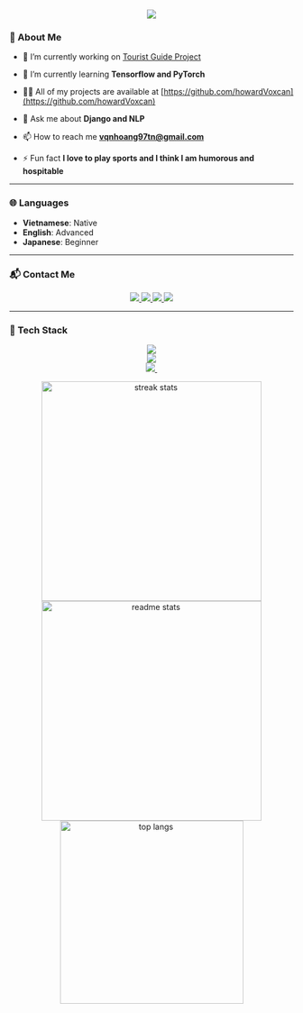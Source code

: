 <h1 align="center">
    <img src="https://readme-typing-svg.herokuapp.com/?font=Righteous&size=35&center=true&vCenter=true&width=500&height=70&duration=4000&lines=I'm+Vo+Quang+Nhat+Hoang!;A+Fullstack+Developer+from+Vietnam;">
</h1>

### 👤 About Me

- 🔭 I’m currently working on [Tourist Guide Project](https://github.com/howardVoxcan/Tourist_Guide)

- 🌱 I’m currently learning **Tensorflow and PyTorch**

- 👨‍💻 All of my projects are available at [https://github.com/howardVoxcan](https://github.com/howardVoxcan)

- 💬 Ask me about **Django and NLP**

- 📫 How to reach me **vqnhoang97tn@gmail.com**

- ⚡ Fun fact **I love to play sports and I think I am humorous and hospitable**

---

### 🌐 Languages

- **Vietnamese**: Native  
- **English**: Advanced  
- **Japanese**: Beginner  

---

### 📬 Contact Me
<div align="center"> 
  <a href="mailto:vqnhoang97tn@gmail.com" target="_blank">
    <img src="https://img.shields.io/badge/Gmail-333333?style=for-the-badge&logo=gmail&logoColor=red" />
  </a>
  <a href="https://www.facebook.com/quangnhathoang.vo.3/" target="_blank">
    <img src="https://img.shields.io/badge/Facebook-blue?style=for-the-badge&logo=facebook&logoColor=white" />
  </a>
  <a href="https://www.instagram.com/hoangvoquangnhat/" target="_blank">
    <img src="https://img.shields.io/badge/Instagram-E4405F?style=for-the-badge&logo=instagram&logoColor=white" />
  </a>
  <a href="https://www.linkedin.com/in/ho%C3%A0ng-v%C3%B5-quang-nh%E1%BA%ADt-633b36346/" target="_blank">
    <img src="https://img.shields.io/badge/LinkedIn-blue?style=for-the-badge&logo=linkedin&logoColor=white" />
  </a>
</div>

---

### 🧰 Tech Stack
<div align="center">
  <p align="center">
    <a href="https://skillicons.dev">
      <img src="https://skillicons.dev/icons?i=c,cpp,python,javascript,html" />
      <br/>
      <img src="https://skillicons.dev/icons?i=css,git,django,sklearn,ubuntu" />
      <br/>
      <img src="https://skillicons.dev/icons?i=mysql,cassandra,sqlite,tailwind,bootstrap" />
    <img 
    </a>
  </p>
</div>

<div align="center">
  <img width=390 src="https://github-readme-streak-stats-salesp07.vercel.app/?user=howardVoxcan&count_private=true&theme=react&border_radius=10" alt="streak stats"/>
  <img width=390 src="https://github-readme-stats-salesp07.vercel.app/api?username=howardVoxcan&count_private=true&show_icons=true&theme=react&rank_icon=github&border_radius=10" alt="readme stats" />
  <br/>
  <img width=325 align="center" src="https://github-readme-stats-salesp07.vercel.app/api/top-langs/?username=howardVoxcan&hide=HTML&langs_count=8&layout=compact&theme=react&border_radius=10&size_weight=0.5&count_weight=0.5&exclude_repo=github-readme-stats" alt="top langs" />
</div>


